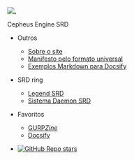 <!-- Logo -->
[![.](../_media/favicon.ico)](/)

<!-- Title -->
Cepheus Engine SRD

* Outros
  * [Sobre o site](outros/sobre.md)
  * [Manifesto pelo formato universal](outros/manifesto.md)
  * [Exemplos Markdown para Docsify](outros/sample.md)

* SRD ring
  * [Legend SRD](https://nerun.github.io/legend-srd)
  * [Sistema Daemon SRD](https://nerun.github.io/sistema-daemon)

* Favoritos
  * [GURP*Zine*](https://www.gurpzine.com.br)
  * [Docsify](https://docsify.js.org)

* [![GitHub Repo stars](https://img.shields.io/github/stars/nerun/cepheus ':class=badge')](https://github.com/nerun/cepheus/)